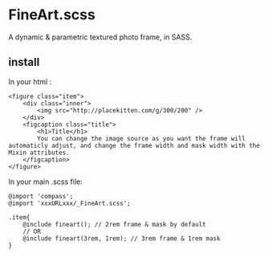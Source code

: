 FineArt.scss
============

A dynamic &amp; parametric textured photo frame, in SASS.

## install

In your html :

```
<figure class="item">
	<div class="inner">
		<img src="http://placekitten.com/g/300/200" />
	</div>
	<figcaption class="title">
		<h1>Title</h1>
		You can change the image source as you want the frame will automaticly adjust, and change the frame width and mask width with the Mixin attributes.
	</figcaption>
</figure>
```

In your main .scss file:

```
@import 'compass';
@import 'xxxURLxxx/_FineArt.scss';

.item{
	@include fineart(); // 2rem frame & mask by default
	// OR
	@include fineart(3rem, 1rem); // 3rem frame & 1rem mask 
}

```